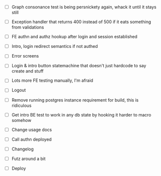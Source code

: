- [ ] Graph consonance test is being persnickety again, whack it until it stays still
- [ ] Exception handler that returns 400 instead of 500 if it eats something from validations
- [ ] FE authn and authz hookup after login and session established
- [ ] Intro, login redirect semantics if not authed
- [ ] Error screens
- [ ] Login & intro button statemachine that doesn't just hardcode to say create and stuff
- [ ] Lots more FE testing manually, I'm afraid
- [ ] Logout
- [ ] Remove running postgres instance requirement for build, this is ridiculous
- [ ] Get intro BE test to work in any db state by hooking it harder to macro somehow
- [ ] Change usage docs
- [ ] Call authn deployed

- [ ] Changelog
- [ ] Futz around a bit
- [ ] Deploy
